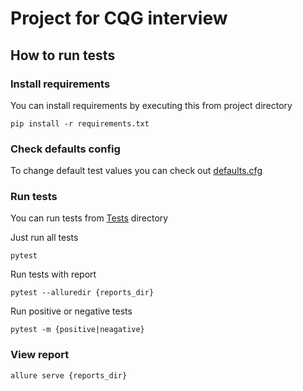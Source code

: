 # Project for CQG interview

## How to run tests
### Install requirements
You can install requirements by executing this from project directory
```shell
pip install -r requirements.txt
```

### Check defaults config
To change default test values you can check out [defaults.cfg](/Tests/Resource/defaults.cfg)

### Run tests
You can run tests from [Tests](/Tests) directory

Just run all tests
```shell
pytest
```
Run tests with report
```shell
pytest --alluredir {reports_dir}
```
Run positive or negative tests
```shell
pytest -m {positive|neagative}
```

### View report
```shell
allure serve {reports_dir}
```
